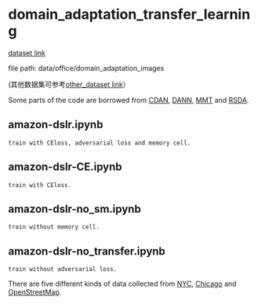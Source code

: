 # domain_adaptation_transfer_learning

[dataset link](https://drive.google.com/file/d/0B4IapRTv9pJ1WGZVd1VDMmhwdlE/view?resourcekey=0-gNMHVtZfRAyO_t2_WrOunA)

file path: data/office/domain_adaptation_images

(其他数据集可参考[other_dataset link](https://github.com/thuml/CDAN)）

Some parts of the code are borrowed from [CDAN](https://github.com/thuml/CDAN), [DANN](https://github.com/fungtion/DANN), [MMT](https://github.com/yxgeee/MMT) and [RSDA](https://github.com/XJTU-XGU/RSDA).

## amazon-dslr.ipynb
`train with CEloss, adversarial loss and memory cell.` 
## amazon-dslr-CE.ipynb
`train with CEloss.` 
## amazon-dslr-no_sm.ipynb
`train without memory cell.`   
## amazon-dslr-no_transfer.ipynb
`train without adversarial loss.`  

There are five different kinds of data collected from [NYC](https://opendata.cityofnewyork.us/), [Chicago](https://data.cityofchicago.org/) and [OpenStreetMap](https://www.openstreetmap.org/).

